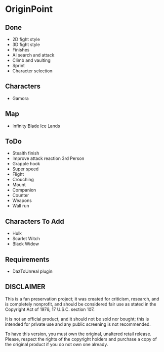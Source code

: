 # OriginPoint

## Done
- 2D fight style
- 3D fight style
- Finishes
- AI search and attack
- Climb and vaulting
- Sprint
- Character selection
## Characters
- Gamora
## Map
- Infinity Blade Ice Lands
## ToDo
- Stealth finish
- Improve attack reaction 3rd Person
- Grapple hook
- Super speed
- Flight
- Crouching
- Mount
- Companion
- Counter
- Weapons
- Wall run
## Characters To Add
- Hulk
- Scarlet Witch
- Black Widow

## Requirements
- DazToUnreal plugin

## DISCLAIMER

This is a fan preservation project; it was created for criticism, research,
and is completely nonprofit, and should be considered fair use as stated
in the Copyright Act of 1976, 17 U.S.C. section 107.

It is not an official product, and it should not be sold nor bought; this is
intended for private use and any public screening is not recommended.

To have this version, you must own the original, unaltered retail release.
Please, respect the rights of the copyright holders and purchase a copy
of the original product if you do not own one already.

